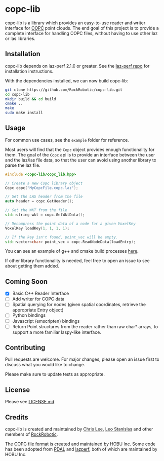# copc-lib

copc-lib is a library which provides an easy-to-use reader ~~and writer~~ interface for [COPC](https://copc.io/) point clouds. The end goal of this project is to provide a complete interface for handling COPC files, without having to use other laz or las libraries.

## Installation

copc-lib depends on laz-perf 2.1.0 or greater. See the [laz-perf repo](https://github.com/hobu/laz-perf) for installation instructions.

With the dependencies installed, we can now build copc-lib:

```bash
git clone https://github.com/RockRobotic/copc-lib.git
cd copc-lib
mkdir build && cd build
cmake ..
make
sudo make install
```

## Usage

For common use cases, see the `example` folder for reference.

Most users will find that the `Copc` object provides enough functionality for them. The goal of the `Copc` api is to provide an interface between the user and the laz/las file data, so that the user can avoid using another library to parse the laz file.

```cpp
#include <copc-lib/copc_lib.hpp>

// Create a new Copc library object
Copc copc("MyCopcFile.copc.laz");

// Get the LAS header from the file
auto header = copc.GetHeader();

// Get the WKT from the file
std::string wkt = copc.GetWktData();

// Decompress the point data of a node for a given VoxelKey
VoxelKey loadKey(1, 1, 1, 1);

// If the key isn't found, point_vec will be empty.
std::vector<char> point_vec = copc.ReadNodeData(loadEntry);
```

You can see an example of g++ and cmake build processes [here](https://github.com/RockRobotic/copc-lib-examples).

If other library functionality is needed, feel free to open an issue to see about getting them added.

## Coming Soon
- [x] Basic C++ Reader Interface
- [ ] Add writer for COPC data
- [ ] Spatial querying for nodes (given spatial coordinates, retrieve the appropriate Entry object)
- [ ] Python bindings
- [ ] Javascript (emscripten) bindings
- [ ] Return Point structures from the reader rather than raw char* arrays, to support a more familiar laspy-like interface.

## Contributing
Pull requests are welcome. For major changes, please open an issue first to discuss what you would like to change.

Please make sure to update tests as appropriate.

## License
Please see [LICENSE.md](LICENSE.md)

## Credits
copc-lib is created and maintained by [Chris Lee](https://github.com/CCInc), [Leo Stanislas](https://github.com/leo-stan) and other members of [RockRobotic](https://github.com/RockRobotic).

The [COPC file format](https://copc.io) is created and maintained by HOBU Inc.
Some code has been adopted from [PDAL](https://github.com/PDAL/PDAL) and [lazperf](https://github.com/hobu/laz-perf), both of which are maintained by HOBU Inc.
